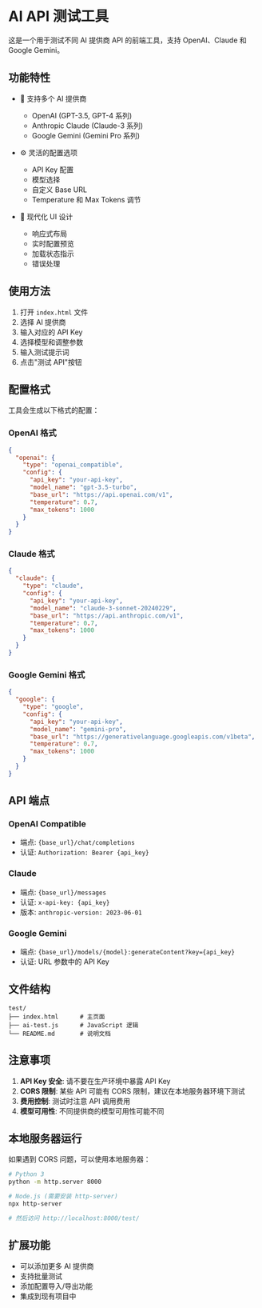 # AI API 测试工具

这是一个用于测试不同 AI 提供商 API 的前端工具，支持 OpenAI、Claude 和 Google Gemini。

## 功能特性

- 🤖 支持多个 AI 提供商
  - OpenAI (GPT-3.5, GPT-4 系列)
  - Anthropic Claude (Claude-3 系列)
  - Google Gemini (Gemini Pro 系列)

- ⚙️ 灵活的配置选项
  - API Key 配置
  - 模型选择
  - 自定义 Base URL
  - Temperature 和 Max Tokens 调节

- 🎨 现代化 UI 设计
  - 响应式布局
  - 实时配置预览
  - 加载状态指示
  - 错误处理

## 使用方法

1. 打开 `index.html` 文件
2. 选择 AI 提供商
3. 输入对应的 API Key
4. 选择模型和调整参数
5. 输入测试提示词
6. 点击"测试 API"按钮

## 配置格式

工具会生成以下格式的配置：

### OpenAI 格式
```json
{
  "openai": {
    "type": "openai_compatible",
    "config": {
      "api_key": "your-api-key",
      "model_name": "gpt-3.5-turbo",
      "base_url": "https://api.openai.com/v1",
      "temperature": 0.7,
      "max_tokens": 1000
    }
  }
}
```

### Claude 格式
```json
{
  "claude": {
    "type": "claude",
    "config": {
      "api_key": "your-api-key",
      "model_name": "claude-3-sonnet-20240229",
      "base_url": "https://api.anthropic.com/v1",
      "temperature": 0.7,
      "max_tokens": 1000
    }
  }
}
```

### Google Gemini 格式
```json
{
  "google": {
    "type": "google",
    "config": {
      "api_key": "your-api-key",
      "model_name": "gemini-pro",
      "base_url": "https://generativelanguage.googleapis.com/v1beta",
      "temperature": 0.7,
      "max_tokens": 1000
    }
  }
}
```

## API 端点

### OpenAI Compatible
- 端点: `{base_url}/chat/completions`
- 认证: `Authorization: Bearer {api_key}`

### Claude
- 端点: `{base_url}/messages`
- 认证: `x-api-key: {api_key}`
- 版本: `anthropic-version: 2023-06-01`

### Google Gemini
- 端点: `{base_url}/models/{model}:generateContent?key={api_key}`
- 认证: URL 参数中的 API Key

## 文件结构

```
test/
├── index.html      # 主页面
├── ai-test.js      # JavaScript 逻辑
└── README.md       # 说明文档
```

## 注意事项

1. **API Key 安全**: 请不要在生产环境中暴露 API Key
2. **CORS 限制**: 某些 API 可能有 CORS 限制，建议在本地服务器环境下测试
3. **费用控制**: 测试时注意 API 调用费用
4. **模型可用性**: 不同提供商的模型可用性可能不同

## 本地服务器运行

如果遇到 CORS 问题，可以使用本地服务器：

```bash
# Python 3
python -m http.server 8000

# Node.js (需要安装 http-server)
npx http-server

# 然后访问 http://localhost:8000/test/
```

## 扩展功能

- 可以添加更多 AI 提供商
- 支持批量测试
- 添加配置导入/导出功能
- 集成到现有项目中